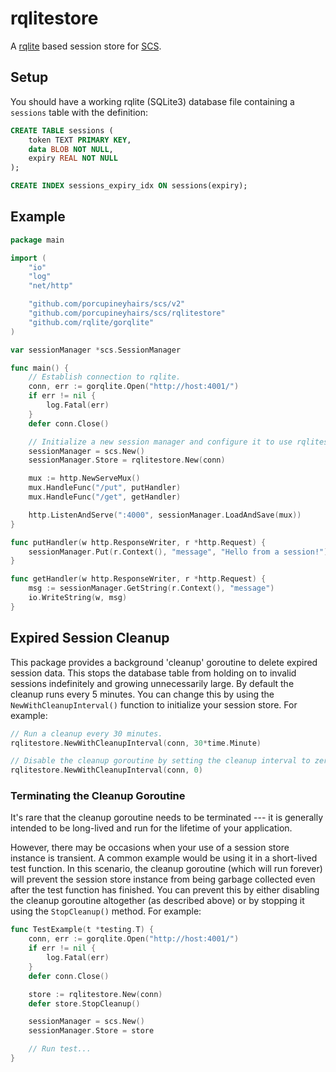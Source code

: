 # rqlitestore

A [rqlite](https://github.com/rqlite/gorqlite) based session store for [SCS](https://github.com/porcupineyhairs/scs).

## Setup

You should have a working rqlite (SQLite3) database file containing a `sessions` table with the definition:

```sql
CREATE TABLE sessions (
	token TEXT PRIMARY KEY,
	data BLOB NOT NULL,
	expiry REAL NOT NULL
);

CREATE INDEX sessions_expiry_idx ON sessions(expiry);
```

## Example

```go
package main

import (
	"io"
	"log"
	"net/http"

	"github.com/porcupineyhairs/scs/v2"
	"github.com/porcupineyhairs/scs/rqlitestore"
	"github.com/rqlite/gorqlite"
)

var sessionManager *scs.SessionManager

func main() {
	// Establish connection to rqlite.
	conn, err := gorqlite.Open("http://host:4001/")
	if err != nil {
		log.Fatal(err)
	}
	defer conn.Close()

	// Initialize a new session manager and configure it to use rqlitestore as the session store.
	sessionManager = scs.New()
	sessionManager.Store = rqlitestore.New(conn)

	mux := http.NewServeMux()
	mux.HandleFunc("/put", putHandler)
	mux.HandleFunc("/get", getHandler)

	http.ListenAndServe(":4000", sessionManager.LoadAndSave(mux))
}

func putHandler(w http.ResponseWriter, r *http.Request) {
	sessionManager.Put(r.Context(), "message", "Hello from a session!")
}

func getHandler(w http.ResponseWriter, r *http.Request) {
	msg := sessionManager.GetString(r.Context(), "message")
	io.WriteString(w, msg)
}
```

## Expired Session Cleanup

This package provides a background 'cleanup' goroutine to delete expired session data. This stops the database table from holding on to invalid sessions indefinitely and growing unnecessarily large. By default the cleanup runs every 5 minutes. You can change this by using the `NewWithCleanupInterval()` function to initialize your session store. For example:

```go
// Run a cleanup every 30 minutes.
rqlitestore.NewWithCleanupInterval(conn, 30*time.Minute)

// Disable the cleanup goroutine by setting the cleanup interval to zero.
rqlitestore.NewWithCleanupInterval(conn, 0)
```

### Terminating the Cleanup Goroutine

It's rare that the cleanup goroutine needs to be terminated --- it is generally intended to be long-lived and run for the lifetime of your application.

However, there may be occasions when your use of a session store instance is transient. A common example would be using it in a short-lived test function. In this scenario, the cleanup goroutine (which will run forever) will prevent the session store instance from being garbage collected even after the test function has finished. You can prevent this by either disabling the cleanup goroutine altogether (as described above) or by stopping it using the `StopCleanup()` method. For example:

```go
func TestExample(t *testing.T) {
	conn, err := gorqlite.Open("http://host:4001/")
	if err != nil {
		log.Fatal(err)
	}
	defer conn.Close()

	store := rqlitestore.New(conn)
	defer store.StopCleanup()

	sessionManager = scs.New()
	sessionManager.Store = store

	// Run test...
}
```
